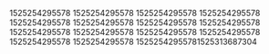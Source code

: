 1525254295578
1525254295578
1525254295578
1525254295578
1525254295578
1525254295578
1525254295578
1525254295578
1525254295578
1525254295578
1525254295578
1525254295578
1525254295578
1525254295578
15252542955781525313687304